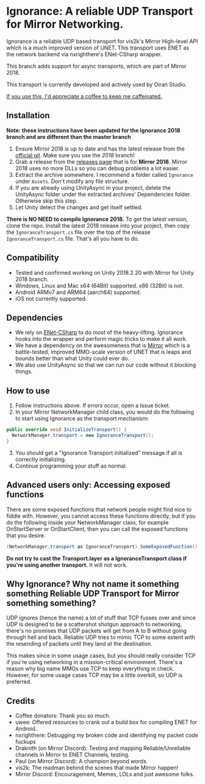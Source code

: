 # Ignorance: A reliable UDP Transport for Mirror Networking.
Ignorance is a reliable UDP based transport for vis2k's Mirror High-level API which is a much improved version of UNET. 
This transport uses ENET as the network backend via nxrighthere's ENet-CSharp wrapper.

This branch adds support for async transports, which are part of Mirror 2018.

This transport is currently developed and actively used by Oiran Studio.

[If you use this, I'd appreciate a coffee to keep me caffeinated.](https://ko-fi.com/coburn)

## Installation
**Note: these instructions have been updated for the Ignorance 2018 branch and are different than the master branch**
1. Ensure Mirror 2018 is up to date and has the latest release from the [official git](https://github.com/vis2k/Mirror). Make sure you use the *2018* branch!
1. Grab a release from the [releases page](https://github.com/SoftwareGuy/Ignorance/releases) that is for **Mirror 2018**. Mirror 2018 uses no more DLLs so you can debug problems a lot easier.
2. Extract the archive somewhere. I recommend a folder called `Ignorance` under `Assets`. Don't modify any file structure.
3. If you are already using UnityAsync in your project, delete the UnityAsync folder under the extracted archives' Dependencies folder. Otherwise skip this step.
4. Let Unity detect the changes and get itself settled.

**There is NO NEED to compile Ignorance 2018.** To get the latest version, clone the repo. Install the latest 2018 release into your project, then copy the `IgnoranceTransport.cs` file over the top of the release `IgnoranceTransport.cs` file. That's all you have to do.

## Compatibility
- Tested and confirmed working on Unity 2018.2.20 with Mirror for Unity 2018 branch.
- Windows, Linux and Mac x64 (64Bit) supported. x86 (32Bit) is not.
- Android ARMv7 and ARM64 (aarch64) supported.
- iOS not currently supported.

## Dependencies
- We rely on [ENet-CSharp](https://github.com/nxrighthere/ENet-CSharp) to do most of the heavy-lifting. Ignorance hooks into the wrapper and perform magic tricks to make it all work.
- We have a dependency on the awesomeness that is [Mirror](https://github.com/vis2k/Mirror) which is a battle-tested, improved MMO-scale version of UNET that is leaps and bounds better than what Unity could ever do. 
- We also use UnityAsync so that we can run our code without it blocking things.

## How to use
1. Follow instructions above. If errors occur, open a Issue ticket.
2. In your Mirror NetworkManager child class, you would do the following to start using Ignorance as the transport mechanism:
```csharp
public override void InitializeTransport() {
  NetworkManager.transport = new IgnoranceTransport();
}
```
3. You should get a "Ignorance Transport initialized" message if all is correctly initializing.
4. Continue programming your stuff as normal.

## Advanced users only: Accessing exposed functions
There are some exposed functions that network people might find nice to fiddle with.
However, you cannot access these functions directly, but if you do the following inside your NetworkManager class, for example OnStartServer or OnStartClient, then you can call the exposed functions that you desire.

```csharp
(NetworkManager.transport as IgnoranceTransport).SomeExposedFunction();
```

**Do not try to cast the Transport.layer as a IgnoranceTransport class if you're using another transport.** It will not work.

## Why Ignorance? Why not name it something something Reliable UDP Transport for Mirror something something?
UDP ignores (hence the name) a lot of stuff that TCP fusses over and since UDP is designed to be a scattershot shotgun approach to networking, there's no promises that UDP packets will get from A to B without going through hell and back. Reliable UDP tries to mimic TCP to some extent with the resending of packets until they land at the destination.

This makes since in some usage cases, but you should really consider TCP if you're using networking in a mission-critical environment. There's a reason why big name MMOs use TCP to keep everything in check. However, for some usage cases TCP may be a little overkill, so UDP is preferred.

## Credits
- Coffee donators: Thank you so much.
- uwee: Offered resources to crank out a build box for compiling ENET for Android.
- nxrighthere: Debugging my broken code and identifying my packet code fuckups
- Draknith (on Mirror Discord): Testing and mapping Reliable/Unreliable channels in Mirror to ENET Channels, testing.
- Paul (on Mirror Discord): A champion beyond words.
- vis2k: The madman behind the scenes that made Mirror happen!
- Mirror Discord: Encouragement, Memes, LOLs and just awesome folks.
